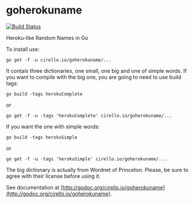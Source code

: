 # goherokuname

[![Build Status](https://travis-ci.org/ucirello/goherokuname.svg?branch=master)](https://travis-ci.org/ucirello/goherokuname)

Heroku-like Random Names in Go

To install use:

`go get -f -u cirello.io/goherokuname/...`

It contais three dictionaries, one small, one big and one of simple words. If you want to compile with the big one, you are going to need to use build tags:

`go build -tags herokuComplete`

or

`go get -f -u -tags 'herokuComplete' cirello.io/goherokuname/...`

If you want the one with simple words:

`go build -tags herokuSimple`

or

`go get -f -u -tags 'herokuSimple' cirello.io/goherokuname/...`


The big dictionary is actually from Wordnet of Princeton. Please, be sure to agree with their license before using it.

See documentation at [http://godoc.org/cirello.io/goherokuname](http://godoc.org/cirello.io/goherokuname).
